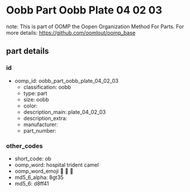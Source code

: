 # Oobb Part Oobb Plate 04 02 03  

note: This is part of OOMP the Oopen Organization Method For Parts. For more details: https://github.com/oomlout/oomp_base

##  part details





### id
* oomp_id: oobb_part_oobb_plate_04_02_03
  * classification: oobb
  * type: part
  * size: oobb
  * color: 
  * description_main: plate_04_02_03
  * description_extra: 
  * manufacturer: 
  * part_number: 

### other_codes
* short_code: ob
* oomp_word: hospital trident camel
* oomp_word_emoji :hospital: :trident: :camel:
* md5_6_alpha: 8gt35
* md5_6: d8ff41